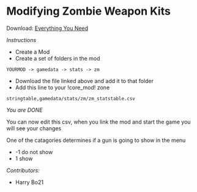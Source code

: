 # Modifying Zombie Weapon Kits

Download: [Everything You Need](https://mega.nz/#!EcMCHLLD!hjtkd0ldxqNgoQwIltuEEnxswB75qcblnhv1ZECANAY)

*Instructions*

- Create a Mod
- Create a set of folders in the mod

`YOURMOD -> gamedata -> stats -> zm`

- Download the file linked above and add it to that folder
- Add this line to your !core_mod! zone

`stringtable,gamedata/stats/zm/zm_statstable.csv`

*You are DONE*

You can now edit this csv, when you link the mod and start the game you will see your changes

One of the catagories determines if a gun is going to show in the menu

- -1 do not show
- 1 show

_Contributors:_
- Harry Bo21